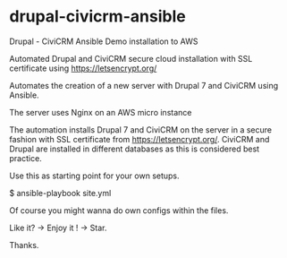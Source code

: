 # drupal-civicrm-ansible
Drupal - CiviCRM Ansible Demo installation to AWS

Automated Drupal and CiviCRM secure cloud installation with SSL certificate using https://letsencrypt.org/

Automates the creation of a new server with Drupal 7 and CiviCRM using Ansible. 

The server uses Nginx on an AWS micro instance

The automation installs Drupal 7 and CiviCRM on the server in a secure fashion with SSL certificate from https://letsencrypt.org/. 
CiviCRM and Drupal are installed in different databases as this is considered best practice.

Use this as starting point for your own setups.

$ ansible-playbook site.yml

Of course you might wanna do own configs within the files.

Like it? -> Enjoy it ! -> Star. 

Thanks.
